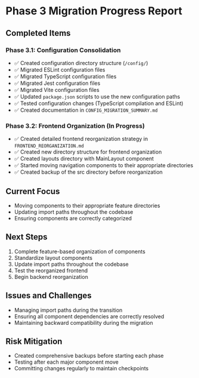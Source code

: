 # Phase 3 Migration Progress Report

## Completed Items

### Phase 3.1: Configuration Consolidation

- ✅ Created configuration directory structure (`/config/`)
- ✅ Migrated ESLint configuration files
- ✅ Migrated TypeScript configuration files
- ✅ Migrated Jest configuration files
- ✅ Migrated Vite configuration files
- ✅ Updated `package.json` scripts to use the new configuration paths
- ✅ Tested configuration changes (TypeScript compilation and ESLint)
- ✅ Created documentation in `CONFIG_MIGRATION_SUMMARY.md`

### Phase 3.2: Frontend Organization (In Progress)

- ✅ Created detailed frontend reorganization strategy in `FRONTEND_REORGANIZATION.md`
- ✅ Created new directory structure for frontend organization
- ✅ Created layouts directory with MainLayout component
- ✅ Started moving navigation components to their appropriate directories
- ✅ Created backup of the src directory before reorganization

## Current Focus

- Moving components to their appropriate feature directories
- Updating import paths throughout the codebase
- Ensuring components are correctly categorized

## Next Steps

1. Complete feature-based organization of components
2. Standardize layout components
3. Update import paths throughout the codebase
4. Test the reorganized frontend
5. Begin backend reorganization

## Issues and Challenges

- Managing import paths during the transition
- Ensuring all component dependencies are correctly resolved
- Maintaining backward compatibility during the migration

## Risk Mitigation

- Created comprehensive backups before starting each phase
- Testing after each major component move
- Committing changes regularly to maintain checkpoints

